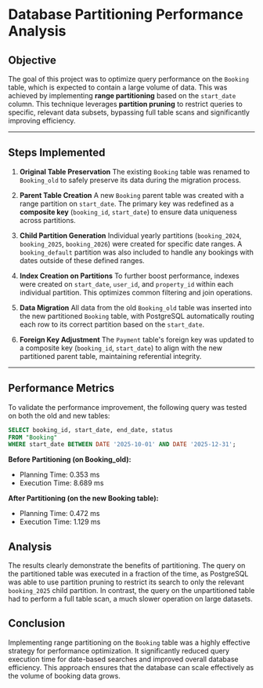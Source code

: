 # Database Partitioning Performance Analysis

## Objective

The goal of this project was to optimize query performance on the `Booking` table, which is expected to contain a large volume of data. This was achieved by implementing **range partitioning** based on the `start_date` column. This technique leverages **partition pruning** to restrict queries to specific, relevant data subsets, bypassing full table scans and significantly improving efficiency.

---

## Steps Implemented

1.  **Original Table Preservation**
    The existing `Booking` table was renamed to `Booking_old` to safely preserve its data during the migration process.

2.  **Parent Table Creation**
    A new `Booking` parent table was created with a range partition on `start_date`. The primary key was redefined as a **composite key** (`booking_id`, `start_date`) to ensure data uniqueness across partitions.

3.  **Child Partition Generation**
    Individual yearly partitions (`booking_2024`, `booking_2025`, `booking_2026`) were created for specific date ranges. A `booking_default` partition was also included to handle any bookings with dates outside of these defined ranges.

4.  **Index Creation on Partitions**
    To further boost performance, indexes were created on `start_date`, `user_id`, and `property_id` within each individual partition. This optimizes common filtering and join operations.

5.  **Data Migration**
    All data from the old `Booking_old` table was inserted into the new partitioned `Booking` table, with PostgreSQL automatically routing each row to its correct partition based on the `start_date`.

6.  **Foreign Key Adjustment**
    The `Payment` table's foreign key was updated to a composite key (`booking_id`, `start_date`) to align with the new partitioned parent table, maintaining referential integrity.

---

## Performance Metrics

To validate the performance improvement, the following query was tested on both the old and new tables:

```sql
SELECT booking_id, start_date, end_date, status
FROM "Booking"
WHERE start_date BETWEEN DATE '2025-10-01' AND DATE '2025-12-31';
```

**Before Partitioning (on Booking_old):**

- Planning Time: 0.353 ms
- Execution Time: 8.689 ms

**After Partitioning (on the new Booking table):**

- Planning Time: 0.472 ms
- Execution Time: 1.129 ms

## Analysis

The results clearly demonstrate the benefits of partitioning. The query on the partitioned table was executed in a fraction of the time, as PostgreSQL was able to use partition pruning to restrict its search to only the relevant `booking_2025` child partition. In contrast, the query on the unpartitioned table had to perform a full table scan, a much slower operation on large datasets.

## Conclusion

Implementing range partitioning on the `Booking` table was a highly effective strategy for performance optimization. It significantly reduced query execution time for date-based searches and improved overall database efficiency. This approach ensures that the database can scale effectively as the volume of booking data grows.
